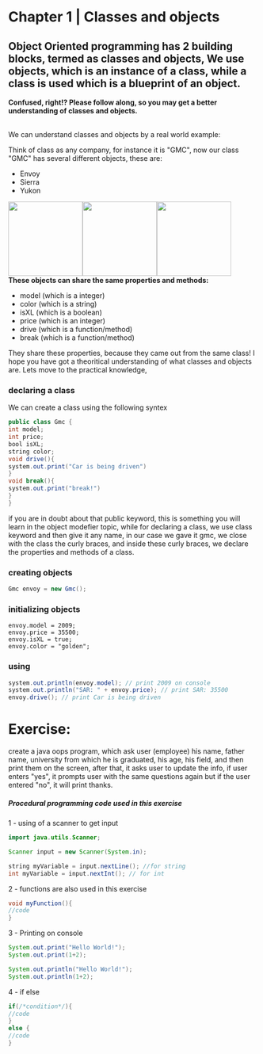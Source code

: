# Chapter 1 | Classes and objects
<h2> Object Oriented programming has 2 building blocks, termed as classes and objects,
We use objects, which is an instance of a class, while a class is used which is a blueprint of an object.
</h2> <b> Confused, right!? Please follow along, so you may get a better understanding of classes and objects. </b>

<br />
<br />
<p> We can understand classes and objects by a real world example:</p>
<p>Think of class as any company, for instance it is "GMC", now our class "GMC" has several different objects, these are: </p>
<ul>
<li>Envoy</li>
<li>Sierra</li>
<li>Yukon</li>
</ul>
<center>
<div style="display:flex;">
<img height="150" id="envoy" src="https://user-images.githubusercontent.com/29815204/186344226-d75682bc-bca7-420b-9f7b-856e1b568b1b.jpg"/>
<img height="150" id="yukon" src="https://user-images.githubusercontent.com/29815204/186344255-338bf63b-90a8-4c90-b95e-755dbf530ef2.jpg"/>
<img height="150" id="sierra" src="https://user-images.githubusercontent.com/29815204/186344240-168d2eb1-7df5-415f-9f58-c15e1ce1a92a.jpg"/>
</div>
</center>
<b>These objects can share the same properties and methods:</b>
<ul>
   <li>
    model (which is a integer)
  </li>
  <li>
    color (which is a string)
  </li>
  <li>
    isXL (which is a boolean)
  </li>
  <li>
    price (which is an integer)
  </li>
   <li>
    drive (which is a function/method)
  </li>
   <li>
    break (which is a function/method)
  </li>
  </ul>
 They share these properties, because they came out from the same class! I hope you have got a theoritical understanding of what classes and objects are.
 Lets move to the practical knowledge,
 
 ### declaring a class
 We can create a class using the following syntex
 
 ```java
 public class Gmc {
 int model;
 int price;
 bool isXL;
 string color;
 void drive(){
 system.out.print("Car is being driven")
 }
 void break(){
 system.out.print("break!")
 }
 }
 ```
 if you are in doubt about that public keyword, this is something you will learn in the object modefier topic, while for declaring a class, we use class keyword and then give it any name, in our case we gave it gmc, we close with the class the curly braces, and inside these curly braces, we declare the properties and methods of a class.
 
### creating objects
```java
Gmc envoy = new Gmc();
```
### initializing objects
```
envoy.model = 2009;
envoy.price = 35500;
envoy.isXL = true;
envoy.color = "golden";
```
### using
```java
system.out.println(envoy.model); // print 2009 on console
system.out.println("SAR: " + envoy.price); // print SAR: 35500
envoy.drive(); // print Car is being driven
```
# Exercise:
create a java oops program, which ask user (employee) his name, father name, university from which he is graduated, his age, his field, and then print them on the screen, after that, it asks user to update the info, if user enters "yes", it prompts user with the same questions again but if the user entered "no", it will print thanks.

##### Procedural programming code used in this exercise
1 - using of a scanner to get input

```java
import java.utils.Scanner;
```
```java
Scanner input = new Scanner(System.in);
```
```java
string myVariable = input.nextLine(); //for string
int myVariable = input.nextInt(); // for int
```
2 - functions are also used in this exercise
```java
void myFunction(){
//code
}
```
3 - Printing on console

```java
System.out.print("Hello World!");
System.out.print(1+2);
```
```java
System.out.println("Hello World!");
System.out.println(1+2);
```
4 - if else
```java
if(/*condition*/){
//code 
}
else {
//code 
}
```
